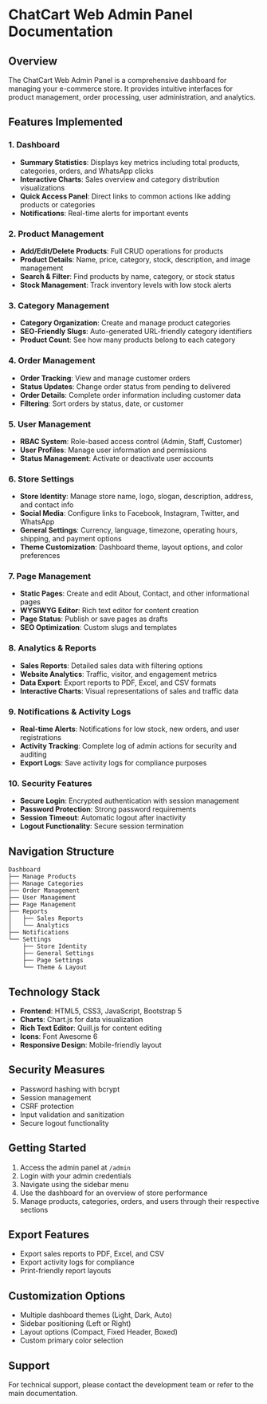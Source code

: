 # ChatCart Web Admin Panel Documentation

## Overview
The ChatCart Web Admin Panel is a comprehensive dashboard for managing your e-commerce store. It provides intuitive interfaces for product management, order processing, user administration, and analytics.

## Features Implemented

### 1. Dashboard
- **Summary Statistics**: Displays key metrics including total products, categories, orders, and WhatsApp clicks
- **Interactive Charts**: Sales overview and category distribution visualizations
- **Quick Access Panel**: Direct links to common actions like adding products or categories
- **Notifications**: Real-time alerts for important events

### 2. Product Management
- **Add/Edit/Delete Products**: Full CRUD operations for products
- **Product Details**: Name, price, category, stock, description, and image management
- **Search & Filter**: Find products by name, category, or stock status
- **Stock Management**: Track inventory levels with low stock alerts

### 3. Category Management
- **Category Organization**: Create and manage product categories
- **SEO-Friendly Slugs**: Auto-generated URL-friendly category identifiers
- **Product Count**: See how many products belong to each category

### 4. Order Management
- **Order Tracking**: View and manage customer orders
- **Status Updates**: Change order status from pending to delivered
- **Order Details**: Complete order information including customer data
- **Filtering**: Sort orders by status, date, or customer

### 5. User Management
- **RBAC System**: Role-based access control (Admin, Staff, Customer)
- **User Profiles**: Manage user information and permissions
- **Status Management**: Activate or deactivate user accounts

### 6. Store Settings
- **Store Identity**: Manage store name, logo, slogan, description, address, and contact info
- **Social Media**: Configure links to Facebook, Instagram, Twitter, and WhatsApp
- **General Settings**: Currency, language, timezone, operating hours, shipping, and payment options
- **Theme Customization**: Dashboard theme, layout options, and color preferences

### 7. Page Management
- **Static Pages**: Create and edit About, Contact, and other informational pages
- **WYSIWYG Editor**: Rich text editor for content creation
- **Page Status**: Publish or save pages as drafts
- **SEO Optimization**: Custom slugs and templates

### 8. Analytics & Reports
- **Sales Reports**: Detailed sales data with filtering options
- **Website Analytics**: Traffic, visitor, and engagement metrics
- **Data Export**: Export reports to PDF, Excel, and CSV formats
- **Interactive Charts**: Visual representations of sales and traffic data

### 9. Notifications & Activity Logs
- **Real-time Alerts**: Notifications for low stock, new orders, and user registrations
- **Activity Tracking**: Complete log of admin actions for security and auditing
- **Export Logs**: Save activity logs for compliance purposes

### 10. Security Features
- **Secure Login**: Encrypted authentication with session management
- **Password Protection**: Strong password requirements
- **Session Timeout**: Automatic logout after inactivity
- **Logout Functionality**: Secure session termination

## Navigation Structure
```
Dashboard
├── Manage Products
├── Manage Categories
├── Order Management
├── User Management
├── Page Management
├── Reports
│   ├── Sales Reports
│   └── Analytics
├── Notifications
└── Settings
    ├── Store Identity
    ├── General Settings
    ├── Page Settings
    └── Theme & Layout
```

## Technology Stack
- **Frontend**: HTML5, CSS3, JavaScript, Bootstrap 5
- **Charts**: Chart.js for data visualization
- **Rich Text Editor**: Quill.js for content editing
- **Icons**: Font Awesome 6
- **Responsive Design**: Mobile-friendly layout

## Security Measures
- Password hashing with bcrypt
- Session management
- CSRF protection
- Input validation and sanitization
- Secure logout functionality

## Getting Started
1. Access the admin panel at `/admin`
2. Login with your admin credentials
3. Navigate using the sidebar menu
4. Use the dashboard for an overview of store performance
5. Manage products, categories, orders, and users through their respective sections

## Export Features
- Export sales reports to PDF, Excel, and CSV
- Export activity logs for compliance
- Print-friendly report layouts

## Customization Options
- Multiple dashboard themes (Light, Dark, Auto)
- Sidebar positioning (Left or Right)
- Layout options (Compact, Fixed Header, Boxed)
- Custom primary color selection

## Support
For technical support, please contact the development team or refer to the main documentation.